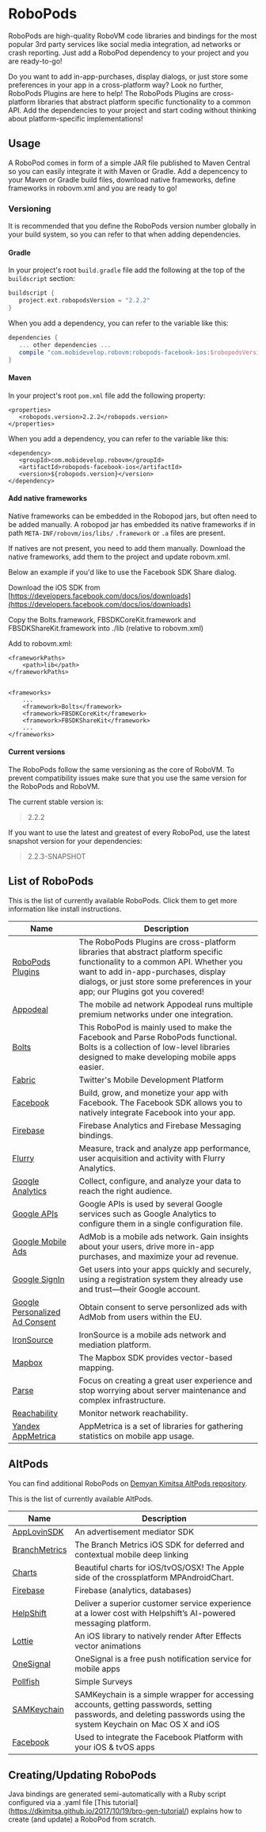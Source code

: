 # RoboPods

RoboPods are high-quality RoboVM code libraries and bindings for the most popular 3rd party services 
like social media integration, ad networks or crash reporting. Just add a RoboPod dependency to your 
project and you are ready-to-go!

Do you want to add in-app-purchases, display dialogs, or just store some preferences in your app in a cross-platform way? 
Look no further, RoboPods Plugins are here to help!
The RoboPods Plugins are cross-platform libraries that abstract platform specific functionality to a common API.
Add the dependencies to your project and start coding without thinking about platform-specific implementations!

## Usage

A RoboPod comes in form of a simple JAR file published to Maven Central so you can easily 
integrate it with Maven or Gradle.
Add a depencency to your Maven or Gradle build files, download native frameworks, define frameworks in robovm.xml and you are ready to go!

### Versioning

It is recommended that you define the RoboPods version number globally in your build system, 
so you can refer to that when adding dependencies.

#### Gradle

In your project's root `build.gradle` file add the following at the top of the `buildscript` section:

```gradle
buildscript {
   project.ext.robopodsVersion = "2.2.2"
}
```

When you add a dependency, you can refer to the variable like this:

```gradle
dependencies {
   ... other dependencies ...
   compile "com.mobidevelop.robovm:robopods-facebook-ios:$robopodsVersion"
}
```

#### Maven

In your project's root `pom.xml` file add the following property:

```maven
<properties>
   <robopods.version>2.2.2</robopods.version>
</properties>
```

When you add a dependency, you can refer to the variable like this:

```maven
<dependency>
   <groupId>com.mobidevelop.robovm</groupId>
   <artifactId>robopods-facebook-ios</artifactId>
   <version>${robopods.version}</version>
</dependency>
```

#### Add native frameworks

Native frameworks can be embedded in the Robopod jars, but often need to be added manually. A robopod jar has embedded its native frameworks if in path `META-INF/robovm/ios/libs/` `.framework` or `.a` files are present.

If natives are not present, you need to add them manually. Download the native frameworks, add them to the project and update robovm.xml.

Below an example if you'd like to use the Facebook SDK Share dialog.

Download the iOS SDK from [https://developers.facebook.com/docs/ios/downloads](https://developers.facebook.com/docs/ios/downloads)

Copy the Bolts.framework, FBSDKCoreKit.framework and FBSDKShareKit.framework
into ./lib (relative to robovm.xml)

Add to robovm.xml:
    
    <frameworkPaths>
        <path>lib</path>
    </frameworkPaths>
    
    
    <frameworks>
        ...
        <framework>Bolts</framework>
        <framework>FBSDKCoreKit</framework>
        <framework>FBSDKShareKit</framework>
        ...
    </frameworks>

#### Current versions

The RoboPods follow the same versioning as the core of RoboVM. 
To prevent compatibility issues make sure that you use the same version for the RoboPods and RoboVM.

The current stable version is:

> 2.2.2

If you want to use the latest and greatest of every RoboPod, use the latest snapshot version for your dependencies:

> 2.2.3-SNAPSHOT


## List of RoboPods

This is the list of currently available RoboPods. Click them to get more information like install instructions.

| Name                                                 | Description                                                                       |
|------------------------------------------------------|-----------------------------------------------------------------------------------|
| [RoboPods Plugins](plugins/)                         | The RoboPods Plugins are cross-platform libraries that abstract platform specific functionality to a common API. Whether you want to add in-app-purchases, display dialogs, or just store some preferences in your app; our Plugins got you covered! |
| [Appodeal](appodeal/)                                | The mobile ad network Appodeal runs multiple premium networks under one integration. |
| [Bolts](bolts/)                                      | This RoboPod is mainly used to make the Facebook and Parse RoboPods functional. Bolts is a collection of low-level libraries designed to make developing mobile apps easier. |
| [Fabric](fabric/)                                    | Twitter's Mobile Development Platform |
| [Facebook](facebook/)                                | Build, grow, and monetize your app with Facebook. The Facebook SDK allows you to natively integrate Facebook into your app. |
| [Firebase](firebase/)                                | Firebase Analytics and Firebase Messaging bindings. |
| [Flurry](flurry/)                                    | Measure, track and analyze app performance, user acquisition and activity with Flurry Analytics. |
| [Google Analytics](google-analytics/)                | Collect, configure, and analyze your data to reach the right audience. |
| [Google APIs](google-apis/)                          | Google APIs is used by several Google services such as Google Analytics to configure them in a single configuration file. |
| [Google Mobile Ads](google-mobile-ads/)              | AdMob is a mobile ads network. Gain insights about your users, drive more in-app purchases, and maximize your ad revenue. |
| [Google SignIn](google-signin/)                      | Get users into your apps quickly and securely, using a registration system they already use and trust—their Google account. |
| [Google Personalized Ad Consent](google-ad-consent/) | Obtain consent to serve personlized ads with AdMob from users within the EU. |
| [IronSource](ironsource/)                            | IronSource is a mobile ads network and mediation platform. |
| [Mapbox](mapbox/)                                    | The Mapbox SDK provides vector-based mapping. |
| [Parse](parse/)                                      | Focus on creating a great user experience and stop worrying about server maintenance and complex infrastructure. |
| [Reachability](reachability/)                        | Monitor network reachability. |
| [Yandex AppMetrica](appmterica/)                     | AppMetrica is a set of libraries for gathering statistics on mobile app usage. |

## AltPods

You can find additional RoboPods on [Demyan Kimitsa AltPods repository](https://github.com/dkimitsa/robovm-robopods).

This is the list of currently available AltPods.

| Name                               | Description                                                                            |
|------------------------------------|----------------------------------------------------------------------------------------|
| [AppLovinSDK](https://github.com/dkimitsa/robovm-robopods/tree/alt/applovinsdk/)        | An advertisement mediator SDK |
| [BranchMetrics](https://github.com/dkimitsa/robovm-robopods/tree/alt/branchmetrics/)    | The Branch Metrics iOS SDK for deferred and contextual mobile deep linking|
| [Charts](https://github.com/dkimitsa/robovm-robopods/tree/alt/charts/)                  | Beautiful charts for iOS/tvOS/OSX! The Apple side of the crossplatform MPAndroidChart. |
| [Firebase](https://github.com/dkimitsa/robovm-robopods/tree/alt/firebase/)              | Firebase (analytics, databases) |
| [HelpShift](https://github.com/dkimitsa/robovm-robopods/tree/alt/helpshift/)            | Deliver a superior customer service experience at a lower cost with Helpshift’s AI-powered messaging platform.|
| [Lottie](https://github.com/dkimitsa/robovm-robopods/tree/alt/lottie/)                  | An iOS library to natively render After Effects vector animations                      |
| [OneSignal](https://github.com/dkimitsa/robovm-robopods/tree/alt/onesignal/)            | OneSignal is a free push notification service for mobile apps                          |
| [Pollfish](https://github.com/dkimitsa/robovm-robopods/tree/alt/pollfish/)              | Simple Surveys |
| [SAMKeychain](https://github.com/dkimitsa/robovm-robopods/tree/alt/samkeychain/)        | SAMKeychain is a simple wrapper for accessing accounts, getting passwords, setting passwords, and deleting passwords using the system Keychain on Mac OS X and iOS|
| [Facebook](https://github.com/dkimitsa/robovm-robopods/tree/alt/facebook/)              | Used to integrate the Facebook Platform with your iOS & tvOS apps                       |

## Creating/Updating RoboPods

Java bindings are generated semi-automatically with a Ruby script configured via a .yaml file [This tutorial] (https://dkimitsa.github.io/2017/10/19/bro-gen-tutorial/) explains how to create (and update) a RoboPod from scratch.
